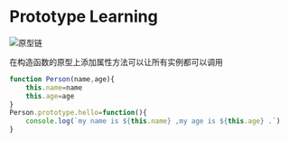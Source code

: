 # Prototype Learning
![原型链](./prototype.png)


在构造函数的原型上添加属性方法可以让所有实例都可以调用
```js
function Person(name,age){
    this.name=name
    this.age=age
}
Person.prototype.hello=function(){
    console.log(`my name is ${this.name} ,my age is ${this.age} .`)
}
```


